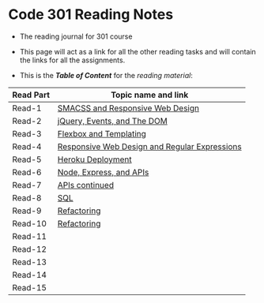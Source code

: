 # Code 301 Reading Notes

* The reading journal for 301 course

* This page will act as a link for all the other reading tasks and will contain the links for all the assignments.

* This is the ***Table of Content*** for the *reading material*:


 

| Read Part                    |       Topic name and link
-------------------------------|-----------------------------------
| Read-1                       |[SMACSS and Responsive Web Design](https://badwan95.github.io/reading-notes-301/class-01)
| Read-2                       |[jQuery, Events, and The DOM](https://badwan95.github.io/reading-notes-301/class-02)
| Read-3                       |[Flexbox and Templating](https://badwan95.github.io/reading-notes-301/class-03)
| Read-4                       |[Responsive Web Design and Regular Expressions](https://badwan95.github.io/reading-notes-301/class-04)
| Read-5                       |[Heroku Deployment](https://badwan95.github.io/reading-notes-301/class-05)
| Read-6                       |[Node, Express, and APIs](https://badwan95.github.io/reading-notes-301/class-06)
| Read-7                       |[APIs continued](https://badwan95.github.io/reading-notes-301/class-07)
| Read-8                       |[SQL](https://badwan95.github.io/reading-notes-301/class-08)
| Read-9                       |[Refactoring](https://badwan95.github.io/reading-notes-301/class-09)
| Read-10                      |[Refactoring](https://badwan95.github.io/reading-notes-301/class-10)
| Read-11                      |
| Read-12                      |
| Read-13                      |
| Read-14                      |
| Read-15                      |